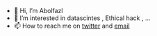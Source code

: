 - 👋 Hi, I’m Abolfazl
- 👀 I’m interested in datascintes , Ethical hack , ...
- 📫 How to reach me on [twitter](https://twitter.com/Abbasi0Abolfazl) and [email](a.abbasi5775@gmail.com)

